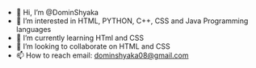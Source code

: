 - 👋 Hi, I’m @DominShyaka
- 👀 I’m interested in HTML, PYTHON, C++, CSS and Java Programming languages
- 🌱 I’m currently learning HTml and CSS
- 💞️ I’m looking to collaborate on HTML and CSS
- 📫 How to reach email: dominshyaka08@gmail.com

<!---
DominShyaka/DominShyaka is a ✨ special ✨ repository because its `README.md` (this file) appears on your GitHub profile.
You can click the Preview link to take a look at your changes.
--->
